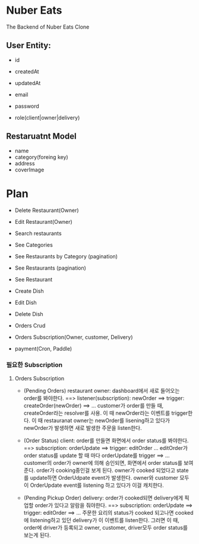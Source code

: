 # Nuber Eats

The Backend of Nuber Eats Clone

## User Entity:

- id
- createdAt
- updatedAt

- email
- password
- role(client|owner|delivery)

## Restaruatnt Model
- name
- category(foreing key)
- address
- coverImage

# Plan
- Delete Restaurant(Owner)
- Edit Restaurant(Owner)
  
- Search restaurants

- See Categories
- See Restaurants by Category (pagination)
- See Restaurants (pagination)
- See Restaurant
  
- Create Dish
- Edit Dish
- Delete Dish

- Orders Crud
- Orders Subscription(Owner, customer, Delivery)

- payment(Cron, Paddle)

### 필요한 Subscription
1. Orders Subscription
    - (Pending Orders) restaurant owner: dashboard에서 새로 들어오는 order를 봐야한다.
        ==> listener(subscription): newOrder
        ==> trigger: createOrder(newOrder)
        ==> ... customer가 order를 만들 때, createOrder라는 resolver를 사용. 이 때 newOrder라는 이벤트를 trigger한다.
                이 때 restauranat owner는 newOrder를 lisening하고 있다가 newOrder가 발생하면 새로 발생한 주문을 listen한다.
      
    - (Order Status) client: order를 만들면 화면에서 order status를 봐야한다.
        ==> subscription: orderUpdate
        ==> trigger: editOrder ... editOrder가 order status를 update 할 때 마다 orderUpdate를 trigger
        ==> ... customer의 order가 owner에 의해 승인되면, 화면에서 order status를 보여준다.
                order가 cooking중인걸 보게 된다.
                owner가 cooked 되었다고 state를 update하면 OrderUdpate event가 발생한다.
                owner와 customer 모두 이 OrderUpdate event를 listening 하고 있다가 이걸 캐치한다.
    - (Pending Pickup Order) delivery: order가 cooked되면 delivery에게 픽업할 order가 있다고 알람을 줘야한다.
        ==> subscription: orderUpdate
        ==> trigger: editOrder
        ==> ... 주문한 요리의 status가 cooked 되고나면 cooked에 listening하고 있던 delivery가 이 이벤트를 listen한다.
                그러면 이 때, order에 driver가 등록되고 owner, customer, driver모두 order status를 보는게 된다.